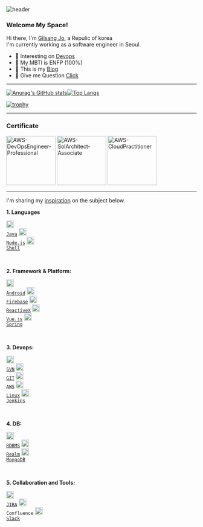 ![header](https://capsule-render.vercel.app/api?type=slice&color=FFD159&text=🐤🐥🐣&fontAlign=70)

<!-- [![Hits](https://hits.seeyoufarm.com/api/count/incr/badge.svg?url=https%3A%2F%2Fgithub.com%2Fjogilsang&count_bg=%233DDB86&title_bg=%23073642&icon=android.svg&icon_color=%233DDB86&title=hits&edge_flat=false)](https://hits.seeyoufarm.com) -->

### Welcome My Space!

Hi there, I'm [Gilsang Jo](https://www.linkedin.com/in/gilsang-cho-804363145/), a Repulic of korea   
I'm currently working as a software engineer in Seoul.

<!-- - 📱  interesting on [Android](https://github.com/jogilsang/manual-android/tree/master/0.Android) -->
- 🌱 Interesting on [Devops](https://github.com/jogilsang/manual-devops)  
- 🐳 My MBTI is ENFP (100%)
- 🤙 This is my [Blog](https://blog.naver.com/jogilsang) 
- 💬 Give me Question [Click](https://github.com/jogilsang/jogilsang/issues) 

<!-- if you want, SNS icon
**SNS:**  

<a href="https://www.instagram.com/jogilsang3">
  <img align="left" alt="jogilsang | Instagram" width="20px" src="https://cdn.icon-icons.com/icons2/1211/PNG/512/1491580635-yumminkysocialmedia26_83102.png" />
</a>   
<a href="https://twitter.com/jogilsang">
  <img align="left" alt="jogilsang | Twitter" width="20px" src="https://cdn.icon-icons.com/icons2/1211/PNG/512/1491579583-yumminkysocialmedia02_83111.png" />
</a>  
<br />
<br />
-->

---

[![Anurag's GitHub stats](https://github-readme-stats.vercel.app/api?username=jogilsang&langs_count=10&layout=compact&theme=white)](https://github.com/jogilsang/jogilsang)[![Top Langs](https://github-readme-stats.vercel.app/api/top-langs/?username=jogilsang&langs_count=8&layout=compact&theme=white)](https://github.com/jogilsang?tab=repositories&q=&type=&language=java&sort=)
<!-- [![Readme Card](https://github-readme-stats.vercel.app/api/pin/?username=jogilsang&repo=resume&show_owner=true&theme=white)](https://github.com/jogilsang/resume) -->
<!-- [![Readme Card](https://github-readme-stats.vercel.app/api/pin/?username=jogilsang&repo=manual-job&show_owner=true&theme=white)](https://github.com/jogilsang/manual-job)-->

<!-- 배경화면 트로피 설정 -->
[![trophy](https://github-profile-trophy.vercel.app/?username=jogilsang&theme=flat&column=7)](https://github.com/ryo-ma/github-profile-trophy)

---

### Certificate
<!-- aws-certi-3 -->
<a href="https://www.credly.com/badges/226bff6d-f65a-4c98-8f75-a9d9e49ee3da">
<img alt = "AWS-DevOpsEngineer-Professional" title="This badge was issued to GilSang Cho on February 06, 2022 Expires on February 06, 2025" height="130" src="https://images.credly.com/size/680x680/images/7fbb805d-ea82-4276-a227-e63121a2844b/AWS-DevOpsEngineer-Professional-2020.png"></img></a>   
<!-- aws-certi-2 -->
<a href="https://www.credly.com/badges/e0005525-acc5-4ca7-944c-61e5b30fa7b9"><img alt = "AWS-SolArchitect-Associate" title ="This badge was issued to GilSang Cho on December 20, 2021 Expires on December 20, 2024" height="130" src="https://images.credly.com/size/680x680/images/4bc21d8b-4afe-4fbd-9a90-a9de8bf7b240/AWS-SolArchitect-Associate-2020.png"></img></a>
<!-- aws-certi-1 -->
<a href="https://www.credly.com/badges/a66d10b5-d754-4568-9cc1-4c6078b4cb6c"><img alt = "AWS-CloudPractitioner" title="This badge was issued to GilSang Cho on July 05, 2020 Expires on February 06, 2025" height="130" src="https://images.credly.com/size/680x680/images/68468004-5a85-4f3b-bc58-590773979486/AWS-CloudPractitioner-2020.png"></img></a>

---

I'm sharing my [inspiration](https://blog.naver.com/jogilsang) on the subject below.   

**1. Languages**  

<code><img alt = "1.1 Java" height="20" src="https://cdn.icon-icons.com/icons2/2108/PNG/512/java_icon_130901.png"> <a href="https://github.com/jogilsang/dev/tree/master/1.java">Java</a></code> 
<code><img alt = "1.3 Node.js" height="20" src="https://cdn.icon-icons.com/icons2/2415/PNG/512/nodejs_plain_logo_icon_146409.png"> <a href="https://github.com/jogilsang/manual-nodejs">Node.js</a></code> 
<code><img alt = "1.4 shell" height="20" src="https://cdn4.iconfinder.com/data/icons/proglyphs-computers-and-development/512/Terminal-512.png"> <a href="https://github.com/jogilsang/devops/tree/master/4.linux/shell">Shell</a></code> 
<!-- <code><img alt = "1.2 Kotlin" height="20" src="https://cdn.icon-icons.com/icons2/2107/PNG/512/file_type_kotlin_icon_130487.png"> <a href="https://github.com/jogilsang/manual-kotlin">Kotlin</a></code>  -->
<!-- <code><img alt = "1.5 perl" height="20" src="https://cdn.icon-icons.com/icons2/2699/PNG/512/perl_solid_camel_src_logo_icon_169859.png"> <a href="https://github.com/jogilsang/manual-perl">Perl</a></code>  -->

<br />

**2. Framework & Platform:**

<code><img alt = "2.1 Android" height="20" src="https://cdn.icon-icons.com/icons2/836/PNG/512/Android_icon-icons.com_66772.png"> <a href="https://github.com/jogilsang/manual-android/tree/master/0.Android">Android</a></code>
<code><img alt = "2.2 Firebase" height="20" src="https://cdn.icon-icons.com/icons2/691/PNG/512/google_firebase_icon-icons.com_61475.png"> <a href="https://github.com/jogilsang/manual-android/tree/master/1.Firebase">Firebase</a></code>
<code><img alt = "2.3 RxJava, RxKotlin" height="20" src="https://miro.medium.com/max/642/1*QtS4PGFLYdNDBL0_lTMaYA.png"> <a href="https://github.com/jogilsang/manual-android/tree/master/2.ReactiveX">ReactiveX</a></code> 
<code><img alt = "2.4 Vue" height="20" src="https://cdn.icon-icons.com/icons2/2107/PNG/512/file_type_vue_icon_130078.png"> <a href="https://github.com/jogilsang/manual-vue">Vue.js</a></code>
<code><img alt = "2.5 Spring" height="20" src="https://cdn.icon-icons.com/icons2/1250/PNG/512/1494258020-leafspringplantecologygreen_84346.png"> <a href="https://github.com/jogilsang/manual-spring">Spring</a></code>
<!-- <code><img alt = "2.3 Ionic" height="20" src="https://cdn.icon-icons.com/icons2/2107/PNG/512/file_type_ionic_icon_130522.png"> <a href="https://github.com/jogilsang/manual-ionic">Ionic</a></code> -->

<br />

**3. Devops:**

<code><img alt = "3.1 SVN" height="20" src="https://cdn.icon-icons.com/icons2/2107/PNG/512/file_type_subversion_icon_130138.png"> <a href="https://github.com/jogilsang/scm/tree/master/2.svn">SVN</a></code>
<code><img alt = "3.2 GIT" height="20" src="https://cdn.icon-icons.com/icons2/2107/PNG/512/file_type_git_icon_130581.png"> <a href="https://github.com/jogilsang/manual-github">GIT</a></code> 
<code><img alt = "3.3 AWS" height="20" src="https://cdn.icon-icons.com/icons2/2107/PNG/512/file_type_aws_icon_130732.png"> <a href="https://github.com/jogilsang/devops/tree/master/1.aws">AWS</a></code>
<code><img alt = "3.4 Linux" height="20" src="https://cdn.icon-icons.com/icons2/195/PNG/256/OS_Linux_23399.png"> <a href="https://github.com/jogilsang/devops/tree/master/4.linux">Linux</a></code>
<code><img alt = "3.5 Jenkins" height="20" src="https://cdn.icon-icons.com/icons2/2107/PNG/512/file_type_jenkins_icon_130515.png"> <a href="https://github.com/jogilsang/manual-devops/tree/master/3.jenkins">Jenkins</a></code>
<!-- <code><img alt = "3.5 Cisco" height="20" src="https://cdn.icon-icons.com/icons2/2699/PNG/512/cisco_logo_icon_168414.png"> <a href="https://github.com/jogilsang/network-packetTracer">Cisco</a></code> -->
<!-- <code><img alt = "3.3 AWS" height="20" src="https://cdn.icon-icons.com/icons2/2107/PNG/512/file_type_aws_icon_130732.png"> <a href="https://github.com/jogilsang/manual-devops/tree/master/1.aws">AWS</a></code>
<code><img alt = "3.4 Ubuntu" height="20" src="https://cdn.icon-icons.com/icons2/195/PNG/256/OS_Ubuntu_23488.png"> <a href="https://github.com/jogilsang/manual-devops/tree/master/4.ubuntu">Ubuntu</a></code> -->



<br />

**4. DB:**  

<code><img alt = "4.1 RDBMS" height="20" src="https://cdn.icon-icons.com/icons2/2107/PNG/512/file_type_light_db_icon_130469.png"> <a href="https://github.com/jogilsang/manual-db">RDBMS</a></code>
<code><img alt = "4.2 Realm" height="20" src="https://pbs.twimg.com/profile_images/1364973913554497536/_ut-Y6_f_400x400.jpg"> <a href="https://github.com/jogilsang/manual-db/tree/master/3.realm">Realm</a></code> 
<code><img alt = "4.3 MongoDB" height="20" src="https://cdn.icon-icons.com/icons2/2107/PNG/512/file_type_mongo_icon_130383.png"> <a href="https://github.com/jogilsang/manual-db/tree/master/6.mongoDB">MongoDB</a></code> 
<!-- <code><img alt = "4.1 MS-SQL" height="20" src="https://user-images.githubusercontent.com/4249331/52232852-e2c4f780-28bd-11e9-835d-1e3cf3e43888.png"> <a href="https://github.com/jogilsang/manual-db/tree/master/1.mssql">MS-SQL</a></code> -->
<!-- <code><img alt = "4.2 Oracle" height="20" src="https://cdn.icon-icons.com/icons2/2699/PNG/512/oracle_logo_icon_168918.png"> <a href="https://github.com/jogilsang/db/tree/master/2.oracle">Oracle</a></code> -->

<br />

**5. Collaboration and Tools:**  

<code><img alt = "5.1 JIRA" height="20" src="https://cdn.icon-icons.com/icons2/2429/PNG/512/jira_logo_icon_147274.png"> <a href="https://github.com/jogilsang/manual-jira">JIRA</a></code>
<code><img alt = "5.2 Confluence" height="20" src="https://cdn.icon-icons.com/icons2/2429/PNG/512/confluence_logo_icon_147305.png"> Confluence</code>
<code><img alt = "5.3 Slack" height="20" src="https://cdn.icon-icons.com/icons2/2429/PNG/512/slack_logo_icon_147236.png"> <a href="https://github.com/jogilsang/manual-slack">Slack</a></code>
<!-- <code><img alt = "5.4 Adobe XD" height="20" src="https://cdn.icon-icons.com/icons2/2198/PNG/512/adobe_xd_folder_icon_133957.png"> <a href="https://www.behance.net/jogilsang4a00">XD</a></code> -->

<!--
1. Languages : 
① Java 1.8 - 3  ② Kotlin - 1  ③ Node.js - 1

2. Framework & Platform : 
① Firebase - 2  ② RxJava, RxKotlin - 2  ③ Ionic1 - 2

3. Devops : 
① Subversion - 3  ② GIT - 2 ③  AWS - 2  ⑤ Jenkins - 1

3. DB & OS : 
① MSSQL - 2 ② Oracle - 2 ③ Realm  - 2 ④ Linux - 2 

4. Collaboration : 
① JIRA - 2 ② Confluence WIKI - 2 ③ Slack - 2 ④ adobe xd - 2
-->

<!--]
**jogilsang/jogilsang** is a ✨ _special_ ✨ repository because its `README.md` (this file) appears on your GitHub profile.

Here are some ideas to get you started:

- 🔭 I’m currently working on ...
- 🌱 I’m currently learning ...
- 👯 I’m looking to collaborate on ...
- 🤔 I’m looking for help with ...
- 💬 Ask me about ...
- 📫 How to reach me: ...
- 😄 Pronouns: ...
- ⚡ Fun fact: ...
-->
